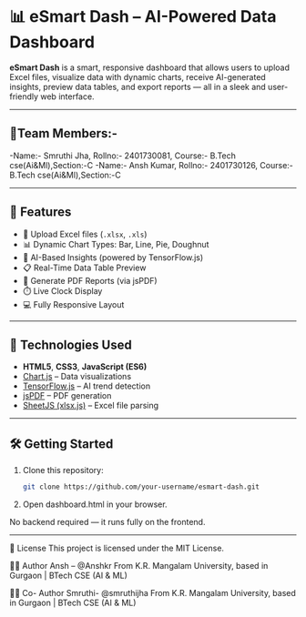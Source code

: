 # 📊 eSmart Dash – AI-Powered Data Dashboard

**eSmart Dash** is a smart, responsive dashboard that allows users to upload Excel files, visualize data with dynamic charts, receive AI-generated insights, preview data tables, and export reports — all in a sleek and user-friendly web interface.

---
## 📝Team Members:-
-Name:- Smruthi Jha, Rollno:- 2401730081, Course:- B.Tech cse(Ai&Ml),Section:-C
-Name:- Ansh Kumar, Rollno:- 2401730126, Course:- B.Tech cse(Ai&Ml),Section:-C

---

## 🚀 Features

- 📂 Upload Excel files (`.xlsx`, `.xls`)
- 📊 Dynamic Chart Types: Bar, Line, Pie, Doughnut
- 🧠 AI-Based Insights (powered by TensorFlow.js)
- 📋 Real-Time Data Table Preview
- 📄 Generate PDF Reports (via jsPDF)
- ⏱️ Live Clock Display
- 💻 Fully Responsive Layout

---

## 🔧 Technologies Used

- **HTML5**, **CSS3**, **JavaScript (ES6)**
- [Chart.js](https://www.chartjs.org/) – Data visualizations  
- [TensorFlow.js](https://www.tensorflow.org/js) – AI trend detection  
- [jsPDF](https://github.com/parallax/jsPDF) – PDF generation  
- [SheetJS (xlsx.js)](https://sheetjs.com/) – Excel file parsing  


---

## 🛠️ Getting Started

1. Clone this repository:
   ```bash
   git clone https://github.com/your-username/esmart-dash.git

2. Open dashboard.html in your browser.

No backend required — it runs fully on the frontend.

---
📄 License
This project is licensed under the MIT License.

👨‍💻 Author
Ansh – @Anshkr
From K.R. Mangalam University, based in Gurgaon | BTech CSE (AI & ML)

👨‍💻 Co- Author
Smruthi- @smruthijha
From K.R. Mangalam University, based in Gurgaon | BTech CSE (AI & ML)
